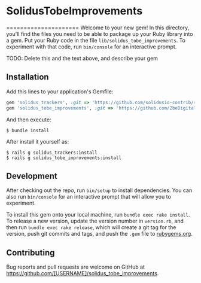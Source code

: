 # SolidusTobeImprovements
=====================
Welcome to your new gem! In this directory, you'll find the files you need to be able to package up your Ruby library into a gem. Put your Ruby code in the file `lib/solidus_tobe_improvements`. To experiment with that code, run `bin/console` for an interactive prompt.

TODO: Delete this and the text above, and describe your gem

## Installation

Add this lines to your application's Gemfile:

```ruby
gem 'solidus_trackers', :git => 'https://github.com/solidusio-contrib/solidus_trackers.git', branch: 'master'
gem 'solidus_tobe_improvements', :git => 'https://github.com/2beDigital/solidus_tobe_improvements.git', :branch => 'master'


```

And then execute:

    $ bundle install

After install it yourself as:

	$ rails g solidus_trackers:install 
    $ rails g solidus_tobe_improvements:install 

## Development

After checking out the repo, run `bin/setup` to install dependencies. You can also run `bin/console` for an interactive prompt that will allow you to experiment.

To install this gem onto your local machine, run `bundle exec rake install`. To release a new version, update the version number in `version.rb`, and then run `bundle exec rake release`, which will create a git tag for the version, push git commits and tags, and push the `.gem` file to [rubygems.org](https://rubygems.org).

## Contributing

Bug reports and pull requests are welcome on GitHub at https://github.com/[USERNAME]/solidus_tobe_improvements.